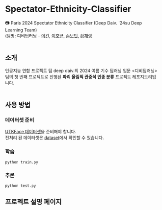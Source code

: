 # Spectator-Ethnicity-Classifier
📷 Paris 2024 Spectator Ethnicity Classifier (Deep Daiv. '24su Deep Learning Team)
<br>(팀명: 디비딥러닝 - [이건](https://github.com/klee9), [이호균](https://github.com/lhg010524), [손보민](https://github.com/sonbomin), [황재령](https://github.com/Hwang-Jaeryeong)<br><br>
## 소개
인공지능 연합 프로젝트 팀 deep daiv.의 2024 여름 기수 딥러닝 입문 <디비딥러닝> 팀의 첫 번째 프로젝트로 진행된 **파리 올림픽 관중석 인종 분류** 프로젝트 레포지토리입니다.<br><br>

## 사용 방법
### 데이터셋 준비
[UTKFace 데이터셋](https://susanqq.github.io/UTKFace/)을 준비해야 합니다.<br>
전처리 된 데이터셋은 [dataset](https://github.com/klee9/Spectator-Ethnicity-Classifier/tree/main/dataset)에서 확인할 수 있습니다.

### 학습
```
python train.py
```
### 추론
```
python test.py
```
## 프로젝트 설명 페이지
